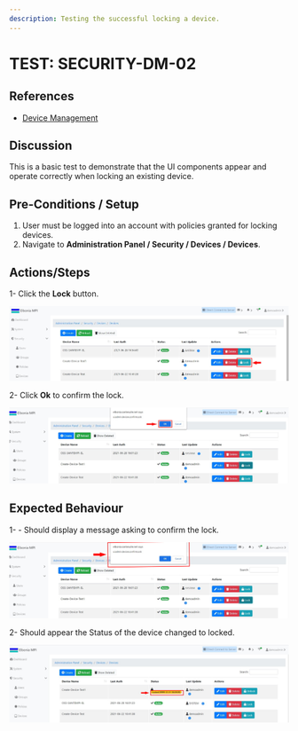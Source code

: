 ```yaml
---
description: Testing the successful locking a device.
---
```


# TEST: SECURITY-DM-02

## References

* [Device Management](../../../../../operations/security-administration/device-management.md)

## Discussion

This is a basic test to demonstrate that the UI components appear and operate correctly when locking an existing device.

## **Pre-Conditions / Setup**

1. User must be logged into an account with policies granted for locking devices.
2. Navigate to **Administration Panel / Security / Devices / Devices**.

## Actions/Steps

1- Click the **Lock** button.

![](../../../../../../.gitbook/assets/6%20%282%29.jpg)

2- Click  **Ok** to confirm the lock.

![](../../../../../../.gitbook/assets/7-1.jpg)

## Expected Behaviour

1- - Should display a message asking to confirm the lock.

![](../../../../../../.gitbook/assets/7%20%281%29.jpg)

2- Should appear the Status of the device changed to locked.

![](../../../../../../.gitbook/assets/8%20%282%29.jpg)


